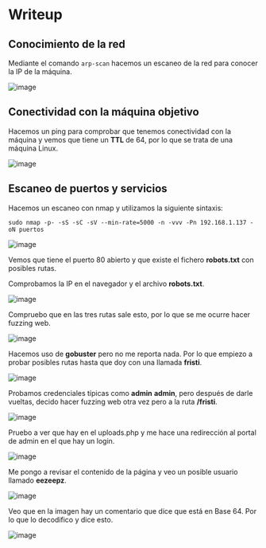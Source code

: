 # Writeup

## Conocimiento de la red

Mediante el comando `arp-scan` hacemos un escaneo de la red para conocer la IP de la máquina.

![image](https://github.com/Alv-fh/VulnHub_machines_writeups/assets/109484163/e8fa4348-9c34-49ef-b72c-222270aa546f)


## Conectividad con la máquina objetivo

Hacemos un ping para comprobar que tenemos conectividad con la máquina y vemos que tiene un **TTL** de 64, por lo que se trata de una máquina Linux.

![image](https://github.com/Alv-fh/VulnHub_machines_writeups/assets/109484163/5df92dd9-f7db-4ecd-b2c2-0ec97d9590d3)

## Escaneo de puertos y servicios

Hacemos un escaneo con nmap y utilizamos la siguiente sintaxis:

`sudo nmap -p- -sS -sC -sV --min-rate=5000 -n -vvv -Pn 192.168.1.137 -oN puertos`

![image](https://github.com/Alv-fh/VulnHub_machines_writeups/assets/109484163/37e5edae-571a-46aa-bdc9-5d6edbd2b0af)

Vemos que tiene el puerto 80 abierto y que existe el fichero **robots.txt** con posibles rutas.

Comprobamos la IP en el navegador y el archivo **robots.txt**.

![image](https://github.com/Alv-fh/VulnHub_machines_writeups/assets/109484163/0fd01645-ef64-4981-888f-9e2db52219a7)

Compruebo que en las tres rutas sale esto, por lo que se me ocurre hacer fuzzing web.

![image](https://github.com/Alv-fh/VulnHub_machines_writeups/assets/109484163/1239d99a-adfa-45f1-88bb-90a4feb4d34e)

Hacemos uso de **gobuster** pero no me reporta nada. Por lo que empiezo a probar posibles rutas hasta que doy con una llamada **fristi**.

![image](https://github.com/Alv-fh/VulnHub_machines_writeups/assets/109484163/ebac3e97-3d11-46ee-a398-4b423b102201)

Probamos credenciales típicas como **admin** **admin**, pero después de darle vueltas, decido hacer fuzzing web otra vez pero a la ruta **/fristi**.

![image](https://github.com/Alv-fh/VulnHub_machines_writeups/assets/109484163/d0975690-da6b-4046-a896-cedc59f2f660)

Pruebo a ver que hay en el uploads.php y me hace una redirección al portal de admin en el que hay un login.

![image](https://github.com/Alv-fh/VulnHub_machines_writeups/assets/109484163/86335577-3326-4a4b-a943-2854440374f6)

Me pongo a revisar el contenido de la página y veo un posible usuario llamado **eezeepz**.

![image](https://github.com/Alv-fh/VulnHub_machines_writeups/assets/109484163/5b9b0d15-0492-498b-9b64-596bd67dc701)

Veo que en la imagen hay un comentario que dice que está en Base 64. Por lo que lo decodifico y dice esto.





![image](https://github.com/Alv-fh/VulnHub_machines_writeups/assets/109484163/7993f881-b0df-4235-b33d-c9956969d8a7)


